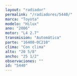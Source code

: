 ```yaml
---
layout: "radiador"
permalink: "/radiadores/5440/"
marca: "Toyota"
modelo: "Hilux"
ano: "2006"
motor: "L4 2.7"
transmision: "Automática"
parte: "16400-OC210"
clima: "Con clima"
alto: "20 5/8"
ancho: "25 1/2"
observaciones: ""
id: "5440"
---
```


